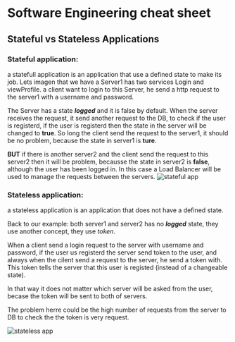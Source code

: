 # Software Engineering cheat sheet


## Stateful vs Stateless Applications
### Stateful application:
a statefull application is an application that use a defined state to make its job. Lets imagen that we have a Server1 has two services Login and viewProfile.
a client want to login to this Server, he send a http request to the server1 with a username and password.

The Server has a state ***logged*** and it is false by default. When the server receives the request, it send another request to the DB, to check if the user is registerd, if the user is registerd then the state in the server will be changed to **true**. So long the client send the request to the server1, it should be no problem, because the state in server1 is **ture**.

**BUT** if there is another server2 and the client send the request to this server2 then it will be problem, becausse the state in server2 is **false**, although the user has been logged in. In this case a Load Balancer will be used to manage the requests between the servers.
![stateful app](https://i.imgur.com/U6jUVPO.png "stateful app")


### Stateless application:
a stateless application is an application that does not have a defined state.

Back to our example: both server1 and server2 has no ***logged*** state, they use another concept, they use *token*.

When a client send a login request to the server with username and password, if the user us registerd the server send token to the user, and always when the cilent send a request to the server, he send a token with. This token tells the server that this user is registed (instead of a changeable state).

In that way it does not matter which server will be asked from the user, becase the token will be sent to both of servers.

The problem herre could be the high number of requests from the server to DB to check the the token is very request.

![stateless app](https://i.imgur.com/r4Lih4H.png "stateless app")

